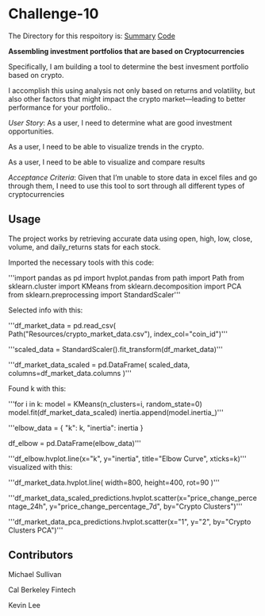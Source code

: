 # Challenge-10
The Directory for this respoitory is:
[Summary](https://github.com/mimisull/Challenge-10/blob/main/README.md)
[Code](https://github.com/mimisull/Challenge-10/blob/main/crypto_investments.ipynb)

**Assembling investment portfolios that are based on Cryptocurrencies**

Specifically, I am building a tool to determine the best invesment portfolio based on crypto.

I accomplish this using analysis not only based on returns and volatility, but also other factors that might impact the crypto market—leading to better performance for your portfolio..

*User Story*:
As a user, I need to determine what are good investment opportunities.

As a user, I need to be able to visualize trends in the crypto.

As a user, I need to be able to visualize and compare results

*Acceptance Criteria*:
Given that I’m unable to store data in excel files and go through them, I need to use this tool to sort through all different types of cryptocurrencies


## Usage
The project works by retrieving accurate data using open, high, low, close, volume, and daily_returns stats for each stock.

Imported the necessary tools with this code:

'''import pandas as pd
import hvplot.pandas
from path import Path
from sklearn.cluster import KMeans
from sklearn.decomposition import PCA
from sklearn.preprocessing import StandardScaler'''

Selected info with this:

'''df_market_data = pd.read_csv(
    Path("Resources/crypto_market_data.csv"),
    index_col="coin_id")'''

'''scaled_data = StandardScaler().fit_transform(df_market_data)'''

'''df_market_data_scaled = pd.DataFrame(
    scaled_data,
    columns=df_market_data.columns
)'''

Found k with this: 

'''for i in k:
    model = KMeans(n_clusters=i, random_state=0)
    model.fit(df_market_data_scaled)
    inertia.append(model.inertia_)'''

'''elbow_data = {
    "k": k,
    "inertia": inertia
}

df_elbow = pd.DataFrame(elbow_data)'''

'''df_elbow.hvplot.line(x="k", y="inertia", title="Elbow Curve", xticks=k)'''
visualized with this:

'''df_market_data.hvplot.line(
    width=800,
    height=400,
    rot=90
)'''

'''df_market_data_scaled_predictions.hvplot.scatter(x="price_change_percentage_24h", y="price_change_percentage_7d", by="Crypto Clusters")'''

'''df_market_data_pca_predictions.hvplot.scatter(x="1", y="2", by="Crypto Clusters PCA")'''
## Contributors
Michael Sullivan

Cal Berkeley Fintech 

Kevin Lee
